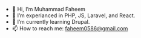 - 👋 Hi, I’m Muhammad Faheem
- 👀 I’m experianced in PHP, JS, Laravel, and React.
- 🌱 I’m currently learning Drupal.
- 📫 How to reach me: faheem0586@gmail.com
 
